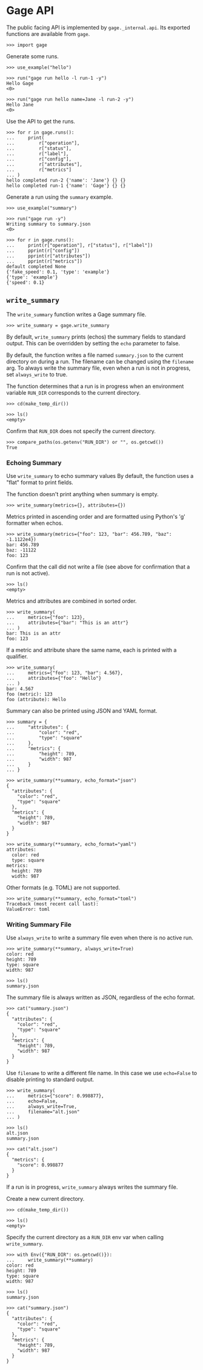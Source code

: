 # Gage API

The public facing API is implemented by `gage._internal.api`. Its
exported functions are available from `gage`.

    >>> import gage

Generate some runs.

    >>> use_example("hello")

    >>> run("gage run hello -l run-1 -y")
    Hello Gage
    <0>

    >>> run("gage run hello name=Jane -l run-2 -y")
    Hello Jane
    <0>

Use the API to get the runs.

    >>> for r in gage.runs():
    ...     print(
    ...         r["operation"],
    ...         r["status"],
    ...         r["label"],
    ...         r["config"],
    ...         r["attributes"],
    ...         r["metrics"]
    ... )
    hello completed run-2 {'name': 'Jane'} {} {}
    hello completed run-1 {'name': 'Gage'} {} {}

Generate a run using the `summary` example.

    >>> use_example("summary")

    >>> run("gage run -y")
    Writing summary to summary.json
    <0>

    >>> for r in gage.runs():
    ...     print(r["operation"], r["status"], r["label"])
    ...     pprint(r["config"])
    ...     pprint(r["attributes"])
    ...     pprint(r["metrics"])
    default completed None
    {'fake_speed': 0.1, 'type': 'example'}
    {'type': 'example'}
    {'speed': 0.1}

## `write_summary`

The `write_summary` function writes a Gage summary file.

    >>> write_summary = gage.write_summary

By default, `write_summary` prints (echos) the summary fields to
standard output. This can be overridden by setting the `echo` parameter
to false.

By default, the function writes a file named `summary.json` to the
current directory on during a run. The filename can be changed using the
`filename` arg. To always write the summary file, even when a run is not
in progress, set `always_write` to true.

The function determines that a run is in progress when an environment
variable `RUN_DIR` corresponds to the current directory.

    >>> cd(make_temp_dir())

    >>> ls()
    <empty>

Confirm that `RUN_DIR` does not specify the current directory.

    >>> compare_paths(os.getenv("RUN_DIR") or "", os.getcwd())
    True

### Echoing Summary

Use `write_summary` to echo summary values By default, the function uses
a "flat" format to print fields.

The function doesn't print anything when summary is empty.

    >>> write_summary(metrics={}, attributes={})

Metrics printed in ascending order and are formatted using Python's 'g'
formatter when echos.

    >>> write_summary(metrics={"foo": 123, "bar": 456.789, "baz": -1.1122e4})
    bar: 456.789
    baz: -11122
    foo: 123

Confirm that the call did not write a file (see above for confirmation
that a run is not active).

    >>> ls()
    <empty>

Metrics and attributes are combined in sorted order.

    >>> write_summary(
    ...     metrics={"foo": 123},
    ...     attributes={"bar": "This is an attr"}
    ... )
    bar: This is an attr
    foo: 123

If a metric and attribute share the same name, each is printed with a
qualifier.

    >>> write_summary(
    ...     metrics={"foo": 123, "bar": 4.567},
    ...     attributes={"foo": "Hello"}
    ... )
    bar: 4.567
    foo (metric): 123
    foo (attribute): Hello

Summary can also be printed using JSON and YAML format.

    >>> summary = {
    ...     "attributes": {
    ...         "color": "red",
    ...         "type": "square"
    ...     },
    ...     "metrics": {
    ...         "height": 789,
    ...         "width": 987
    ...     }
    ... }

    >>> write_summary(**summary, echo_format="json")
    {
      "attributes": {
        "color": "red",
        "type": "square"
      },
      "metrics": {
        "height": 789,
        "width": 987
      }
    }

    >>> write_summary(**summary, echo_format="yaml")
    attributes:
      color: red
      type: square
    metrics:
      height: 789
      width: 987

Other formats (e.g. TOML) are not supported.

    >>> write_summary(**summary, echo_format="toml")
    Traceback (most recent call last):
    ValueError: toml

### Writing Summary File

Use `always_write` to write a summary file even when there is no active
run.

    >>> write_summary(**summary, always_write=True)
    color: red
    height: 789
    type: square
    width: 987

    >>> ls()
    summary.json

The summary file is always written as JSON, regardless of the echo
format.

    >>> cat("summary.json")
    {
      "attributes": {
        "color": "red",
        "type": "square"
      },
      "metrics": {
        "height": 789,
        "width": 987
      }
    }

Use `filename` to write a different file name. In this case we use
`echo=False` to disable printing to standard output.

    >>> write_summary(
    ...     metrics={"score": 0.998877},
    ...     echo=False,
    ...     always_write=True,
    ...     filename="alt.json"
    ... )

    >>> ls()
    alt.json
    summary.json

    >>> cat("alt.json")
    {
      "metrics": {
        "score": 0.998877
      }
    }

If a run is in progress, `write_summary` always writes the summary file.

Create a new current directory.

    >>> cd(make_temp_dir())

    >>> ls()
    <empty>

Specify the current directory as a `RUN_DIR` env var when calling
`write_summary`.

    >>> with Env({"RUN_DIR": os.getcwd()}):
    ...     write_summary(**summary)
    color: red
    height: 789
    type: square
    width: 987

    >>> ls()
    summary.json

    >>> cat("summary.json")
    {
      "attributes": {
        "color": "red",
        "type": "square"
      },
      "metrics": {
        "height": 789,
        "width": 987
      }
    }
